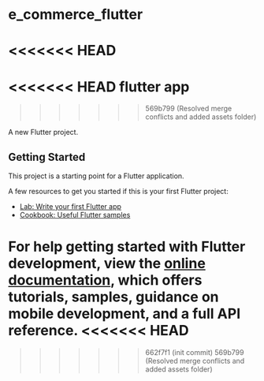 # e_commerce_flutter
<<<<<<< HEAD
=======
<<<<<<< HEAD
flutter app
=======
>>>>>>> 569b799 (Resolved merge conflicts and added assets folder)

A new Flutter project.

## Getting Started

This project is a starting point for a Flutter application.

A few resources to get you started if this is your first Flutter project:

- [Lab: Write your first Flutter app](https://docs.flutter.dev/get-started/codelab)
- [Cookbook: Useful Flutter samples](https://docs.flutter.dev/cookbook)

For help getting started with Flutter development, view the
[online documentation](https://docs.flutter.dev/), which offers tutorials,
samples, guidance on mobile development, and a full API reference.
<<<<<<< HEAD
=======
>>>>>>> 662f7f1 (init commit)
>>>>>>> 569b799 (Resolved merge conflicts and added assets folder)
